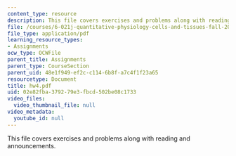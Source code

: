 ```yaml
---
content_type: resource
description: This file covers exercises and problems along with reading and announcements.
file: /courses/6-021j-quantitative-physiology-cells-and-tissues-fall-2004/02e82fba379279e3fbcd502be08c1733_hw4.pdf
file_type: application/pdf
learning_resource_types:
- Assignments
ocw_type: OCWFile
parent_title: Assignments
parent_type: CourseSection
parent_uid: 48e1f949-ef2c-c114-6b8f-a7c4f1f23a65
resourcetype: Document
title: hw4.pdf
uid: 02e82fba-3792-79e3-fbcd-502be08c1733
video_files:
  video_thumbnail_file: null
video_metadata:
  youtube_id: null
---
```

This file covers exercises and problems along with reading and announcements.


